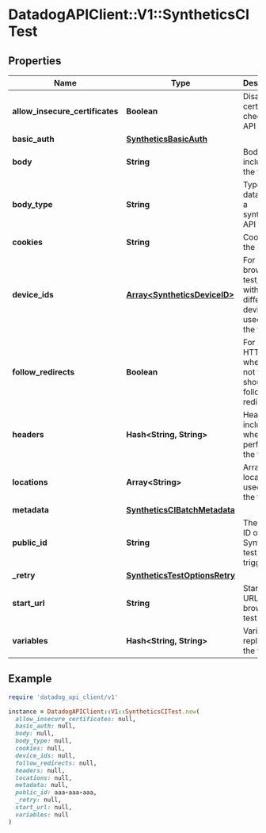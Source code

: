 # DatadogAPIClient::V1::SyntheticsCITest

## Properties

| Name | Type | Description | Notes |
| ---- | ---- | ----------- | ----- |
| **allow_insecure_certificates** | **Boolean** | Disable certificate checks in API tests. | [optional] |
| **basic_auth** | [**SyntheticsBasicAuth**](SyntheticsBasicAuth.md) |  | [optional] |
| **body** | **String** | Body to include in the test. | [optional] |
| **body_type** | **String** | Type of the data sent in a synthetics API test. | [optional] |
| **cookies** | **String** | Cookies for the request. | [optional] |
| **device_ids** | [**Array&lt;SyntheticsDeviceID&gt;**](SyntheticsDeviceID.md) | For browser test, array with the different device IDs used to run the test. | [optional] |
| **follow_redirects** | **Boolean** | For API HTTP test, whether or not the test should follow redirects. | [optional] |
| **headers** | **Hash&lt;String, String&gt;** | Headers to include when performing the test. | [optional] |
| **locations** | **Array&lt;String&gt;** | Array of locations used to run the test. | [optional] |
| **metadata** | [**SyntheticsCIBatchMetadata**](SyntheticsCIBatchMetadata.md) |  | [optional] |
| **public_id** | **String** | The public ID of the Synthetics test to trigger. |  |
| **_retry** | [**SyntheticsTestOptionsRetry**](SyntheticsTestOptionsRetry.md) |  | [optional] |
| **start_url** | **String** | Starting URL for the browser test. | [optional] |
| **variables** | **Hash&lt;String, String&gt;** | Variables to replace in the test. | [optional] |

## Example

```ruby
require 'datadog_api_client/v1'

instance = DatadogAPIClient::V1::SyntheticsCITest.new(
  allow_insecure_certificates: null,
  basic_auth: null,
  body: null,
  body_type: null,
  cookies: null,
  device_ids: null,
  follow_redirects: null,
  headers: null,
  locations: null,
  metadata: null,
  public_id: aaa-aaa-aaa,
  _retry: null,
  start_url: null,
  variables: null
)
```

